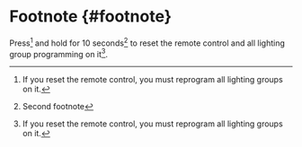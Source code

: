 # Footnote {#footnote}

Press[^1] and hold for 10 seconds[^2] to reset the remote control and all lighting group programming on it[^1].

[^1]: If you reset the remote control, you must reprogram all lighting groups on it.
[^2]: Second footnote
